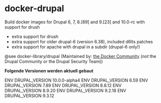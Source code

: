 # docker-drupal
Build docker images for Drupal 6, 7, 8.[89] and 9.[23] and 10.0-rc with support for drush

* extra support for drush
* extra support for older drupal-6 (version 6.38), included d6lts patches
* extra support for apache with drupal in a subdir (drupal-6 only!)

@see docker-library/drupal
(Maintained by: [the Docker Community](https://github.com/docker-library/drupal) (*not* the Drupal Community or the Drupal Security Team))


**Folgende Versionen werden aktuell gebaut**

ENV DRUPAL_VERSION 10.0.0-alpha4
ENV DRUPAL_VERSION 6.59
ENV DRUPAL_VERSION 7.89
ENV DRUPAL_VERSION 8.8.12
ENV DRUPAL_VERSION 8.9.20
ENV DRUPAL_VERSION 9.2.18
ENV DRUPAL_VERSION 9.3.12

